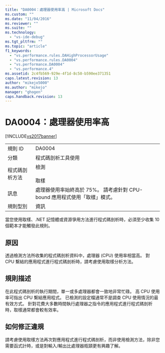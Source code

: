 ```yaml
---
title: "DA0004：處理器使用率高 | Microsoft Docs"
ms.custom: ""
ms.date: "11/04/2016"
ms.reviewer: ""
ms.suite: ""
ms.technology: 
  - "vs-ide-debug"
ms.tgt_pltfrm: ""
ms.topic: "article"
f1_keywords: 
  - "vs.performance.rules.DAHighProcessorUsage"
  - "vs.performance.rules.DA0004"
  - "vs.performance.DA0004"
  - "vs.performance.4"
ms.assetid: 2c4fb569-929e-4f1d-8c50-b590ee371351
caps.latest.revision: 13
author: "mikejo5000"
ms.author: "mikejo"
manager: "ghogen"
caps.handback.revision: 13
---
```

# DA0004：處理器使用率高
[!INCLUDE[vs2017banner](../code-quality/includes/vs2017banner.md)]

|||  
|-|-|  
|規則 ID|DA0004|  
|分類|程式碼剖析工具使用|  
|程式碼剖析方法|檢測<br /><br /> 取樣|  
|訊息|處理器使用率始終高於 75%。  請考慮針對 CPU\-bound 應用程式使用「取樣」模式。|  
|規則型別|資訊|  
  
 當您使用取樣、.NET 記憶體或資源爭用方法進行程式碼剖析時，必須至少收集 10 個範本才能觸發此規則。  
  
## 原因  
 透過檢測方法所收集的程式碼剖析資料中，處理器 \(CPU\) 使用率相當高。  對 CPU 繫結的應用程式進行程式碼剖析時，請考慮使用取樣分析方法。  
  
## 規則描述  
 在此程式碼剖析的執行期間，單一或多處理器都會一致地非常忙碌。  高 CPU 使用率可指出 CPU 繫結應用程式。  已檢測的設定檔通常不是調查 CPU 使用情況的最有效方式。  針對花費大多數時間執行處理器之指令的應用程式進行程式碼剖析時，取樣通常都會較有效率。  
  
## 如何修正違規  
 請考慮使用取樣方法再次對應用程式進行程式碼剖析，而非使用檢測方法，除非您需要函式計時，或是對輸入\/輸出比處理器瓶頸更有興趣了解。